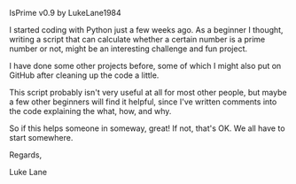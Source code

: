 IsPrime v0.9 by LukeLane1984

I started coding with Python just a few weeks ago.
As a beginner I thought, writing a script that can calculate
whether a certain number is a prime number or not, might be an
interesting challenge and fun project.

I have done some other projects before, some of which I might also
put on GitHub after cleaning up the code a little.

This script probably isn't very useful at all for most other people,
but maybe a few other beginners will find it helpful, since I've written
comments into the code explaining the what, how, and why.

So if this helps someone in someway, great! If not, that's OK.
We all have to start somewhere.

Regards,

Luke Lane
